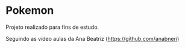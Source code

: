# Pokemon

Projeto realizado para fins de estudo.

Seguindo as vídeo aulas da Ana Beatriz (https://github.com/anabneri)
